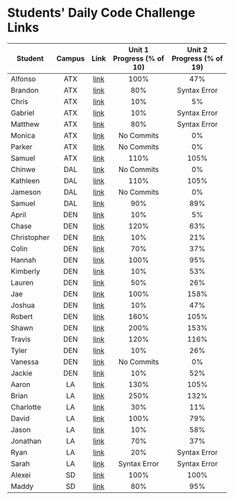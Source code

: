 # Students' Daily Code Challenge Links

|Student|Campus|Link|Unit 1 Progress (% of 10)| Unit 2 Progress (% of 19)|
|---|:---:|:---:|:---:|:---:|
| Alfonso | ATX | [link](https://github.com/acostade29/Dailycodechallenge) | 100% | 47% |
| Brandon | ATX | [link](https://git.generalassemb.ly/Bsacco9814/daily-js-code-challenges) | 80% | Syntax Error |
| Chris | ATX | [link](https://git.generalassemb.ly/ChrisChroma/daily-js-code-challenges) | 10% | 5% |
| Gabriel | ATX | [link](https://git.generalassemb.ly/gabivarella/daily-js-code-challenges) | 10% | Syntax Error |
| Matthew | ATX | [link](https://git.generalassemb.ly/mjmoquin/daily-js-code-challenges) | 80% | Syntax Error |
| Monica | ATX | [link](https://git.generalassemb.ly/monicamartinez64/daily-js-code-challenges) | No Commits | 0% |
| Parker | ATX | [link](https://git.generalassemb.ly/ParkerOH/daily-js-code-challenges) | No Commits | 0% |
| Samuel | ATX | [link](https://git.generalassemb.ly/sammyt/daily-js-code-challenges) | 110% | 105% |
| Chinwe | DAL | [link](https://git.generalassemb.ly/chinwe2020/daily-js-code-challenges) | No Commits | 0% |
| Kathleen | DAL | [link](https://git.generalassemb.ly/kstick/daily-js-code-challenges) | 110% | 105% |
| Jameson | DAL | [link](https://git.generalassemb.ly/Jaice561/daily-js-code-challenges) | No Commits | 0% |
| Samuel | DAL | [link](https://git.generalassemb.ly/samuel117/daily-js-code-challenges) | 90% | 89% |
| April | DEN | [link](https://git.generalassemb.ly/aprilkrgonzales/daily-js-code-challenges) | 10% | 5% |
| Chase | DEN | [link](https://git.generalassemb.ly/chasewri/daily-js-code-challenges) | 120% | 63% |
| Christopher | DEN | [link](https://git.generalassemb.ly/CViolante/daily-js-code-challenges) | 10% | 21% |
| Colin | DEN | [link](https://git.generalassemb.ly/colin96man/daily-js-code-challenges) | 70% | 37% |
| Hannah | DEN | [link](https://git.generalassemb.ly/hbrantley10/daily-js-code-challenges) | 100% | 95% |
| Kimberly | DEN | [link](https://git.generalassemb.ly/kimberlyalord/daily-js-code-challenges) | 10% | 53% |
| Lauren | DEN | [link](https://git.generalassemb.ly/laurenmengert/daily-js-code-challenges) | 50% | 26% |
| Jae | DEN | [link](https://git.generalassemb.ly/hoodieee/daily-js-code-challenges) | 100% | 158% |
| Joshua | DEN | [link](https://git.generalassemb.ly/joshfern24/daily-js-code-challenges) | 10% | 47% |
| Robert | DEN | [link](https://git.generalassemb.ly/rperillo1/daily-js-code-challenges) | 160% | 105% |
| Shawn | DEN | [link](https://git.generalassemb.ly/sgluchacki/daily-js-code-challenges) | 200% | 153% |
| Travis | DEN | [link](https://git.generalassemb.ly/TCashion44/daily-js-code-challenges) | 120% | 116% |
| Tyler | DEN | [link](https://git.generalassemb.ly/tawlur/daily-js-code-challenges) | 10% | 26% |
| Vanessa | DEN | [link](https://git.generalassemb.ly/vanessalarsen33/daily-js-code-challenges) | No Commits | 0% |
| Jackie | DEN | [link](https://git.generalassemb.ly/JackieDenver/daily-js-code-challenges) | 10% | 52% |
| Aaron | LA | [link](https://git.generalassemb.ly/asmith-asmith/daily-js-code-challenges) | 130% | 105% |
| Brian | LA | [link](https://git.generalassemb.ly/bliu7/daily-js-code-challenges) | 250% | 132% |
| Charlotte | LA | [link](https://git.generalassemb.ly/charlottepak/daily-js-code-challenges) | 30% | 11% |
| David | LA | [link](https://git.generalassemb.ly/davesheinbein/daily-js-code-challenges) | 100% | 79% |
| Jason | LA | [link](https://git.generalassemb.ly/JHur/daily-js-code-challenges) | 10% | 58% |
| Jonathan | LA | [link](https://git.generalassemb.ly/JonathanLane/daily-js-code-challenges) | 70% | 37% |
| Ryan | LA | [link](https://git.generalassemb.ly/Naryx/daily-js-code-challenges) | 20% | Syntax Error |
| Sarah | LA | [link](https://git.generalassemb.ly/srosky/daily-js-code-challenges) | Syntax Error | Syntax Error |
| Alexei | SD | [link](https://git.generalassemb.ly/audarbe/daily-js-code-challenges) | 100% | 100% |
| Maddy | SD | [link](https://git.generalassemb.ly/maddy-v/daily-js-code-challenges) | 80% | 95% |


